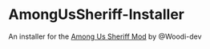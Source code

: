 # AmongUsSheriff-Installer
An installer for the [Among Us Sheriff Mod](https://github.com/Woodi-dev/Among-Us-Sheriff-Mod) by @Woodi-dev
